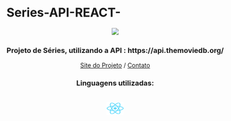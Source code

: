 # Series-API-REACT-

<p align="center">
  <img src="https://i.imgur.com/QBjPLcg.jpg" width="800">
  <h3 align="center">Projeto de Séries, utilizando a API : https://api.themoviedb.org/</h3>
</p>
<p align="center"> 
  <a href="https://igor-v-santana.github.io/SeriesApp-React/#/">Site do Projeto</a> /
  <a href="https://www.linkedin.com/in/igor-santanaa/">Contato</a>
</p>

 <h3 align="center">Linguagens utilizadas:</h3>
 <div style="display: inline_block" align="center"><br>
  <img align="center" alt="Igor-React" height="30" width="40" src="https://raw.githubusercontent.com/devicons/devicon/master/icons/react/react-original.svg">
<div> 
